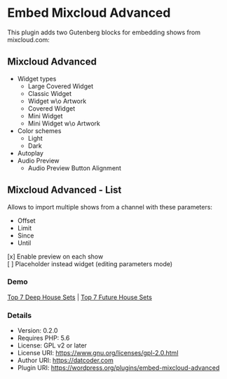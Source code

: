 # Embed Mixcloud Advanced

This plugin adds two Gutenberg blocks for embedding shows from mixcloud.com:

## Mixcloud Advanced

- Widget types
  - Large Covered Widget
  - Classic Widget
  - Widget w\o Artwork
  - Covered Widget
  - Mini Widget
  - Mini Widget w\o Artwork
- Color schemes
  - Light
  - Dark
- Autoplay
- Audio Preview
  - Audio Preview Button Alignment

## Mixcloud Advanced - List

Allows to import multiple shows from a channel with these parameters:

- Offset
- Limit
- Since
- Until

[x] Enable preview on each show  
[ ] Placeholder instead widget (editing parameters mode)

### Demo
 
[Top 7 Deep House Sets](https://datcoder.com/top-7-deep-house-sets/) | [Top 7 Future House Sets](https://datcoder.com/top-7-future-house-sets/)

### Details

 * Version:           0.2.0
 * Requires PHP:      5.6
 * License:           GPL v2 or later
 * License URI:       https://www.gnu.org/licenses/gpl-2.0.html
 * Author URI:        https://datcoder.com
 * Plugin URI:        https://wordpress.org/plugins/embed-mixcloud-advanced 